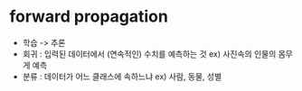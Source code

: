 


# forward propagation

- 학습 -> 추론 
- 회귀 : 입력된 데이터에서 (연속적인) 수치를 예측하는 것 ex) 사진속의 인물의 몸무게 예측
- 분류 : 데이터가 어느 클래스에 속하느냐 ex) 사람, 동물, 성별


